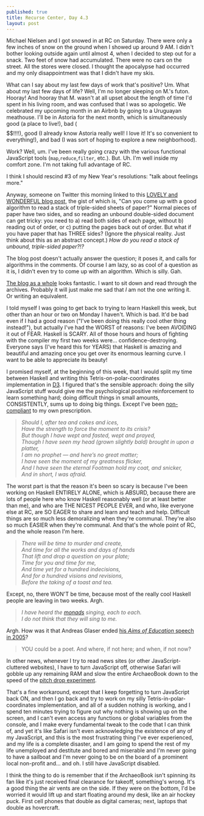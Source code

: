```yaml
---
published: true
title: Recurse Center, Day 4.3
layout: post
---
```

Michael Nielsen and I got snowed in at RC on Saturday. There were only a few inches of snow on the ground when I showed up around 9 AM. I didn't bother looking outside again until almost 4, when I decided to step out for a snack. Two feet of snow had accumulated. There were no cars on the street. All the stores were closed. I thought the apocalypse had occurred and my only disappointment was that I didn't have my skis. 

What can I say about my last few days of work that's positive? Um. What about my last few days of life? Well, I'm no longer sleeping on M.'s futon. Hooray! And hooray that M. wasn't at all upset about the length of time I'd spent in his living room, and was confused that I was so apologetic. We celebrated my upcoming month in an Airbnb by going to a Uruguayan meathouse. I'll be in Astoria for the next month, which is simultaneously good (a place to live!), bad ($$$$$$!!!!), good (I already know Astoria really well! I love it! It's so convenient to everything!), and bad (I was sort of hoping to explore a new neighborhood).

Work? Well, um. I've been really going crazy with the various functional JavaScript tools (`map`,`reduce`,`filter`, etc.). But. Uh. I'm well inside my comfort zone. I'm not taking full advantage of RC.

I think I should rescind #3 of my New Year's resolutions: "talk about feelings more."

Anyway, someone on Twitter this morning linked to this [LOVELY and WONDERFUL blog post](http://mathlesstraveled.com/2016/01/06/reading-double-and-triple-sided-paper/), the gist of which is, "Can you come up with a good algorithm to read a stack of triple-sided sheets of paper?" Normal pieces of paper have two sides, and so reading an unbound double-sided document can get tricky: you need to a) read both sides of each page, without b) reading out of order, or c) putting the pages back out of order.  But what if you have paper that has THREE sides? (Ignore the physical reality. Just think about this as an abstract concept.) *How do you read a stack of unbound, triple-sided paper?!?*

The blog post doesn't actually answer the question; it poses it, and calls for algorithms in the comments. Of course I am lazy, so as cool of a question as it is, I didn't even try to come up with an algorithm. Which is silly. Gah. 

[The blog as a whole](http://mathlesstraveled.com/) looks fantastic. I want to sit down and read through the archives. Probably it will just make me sad that *I* am not the one writing it. Or writing an equivalent.

I told myself I was going to get back to trying to learn Haskell this week, but other than an hour or two on Monday I haven't. Which is bad. It'd be bad even if I had a good reason ("I've been doing this really cool other thing instead!"), but actually I've had the WORST of reasons: I've been AVOIDING it out of FEAR. Haskell is SCARY. All of those hours and hours of fighting with the compiler my first two weeks were... confidence-destroying. Everyone says (I've heard this for YEARS) that Haskell is amazing and beautiful and amazing once you get over its enormous learning curve. I want to be able to appreciate its beauty!

I promised myself, at the beginning of this week, that I would split my time between Haskell and writing this Tetris-on-polar-coordinates implementation in [D3](http://www.d3js.org). I figured that's the sensible approach: doing the silly JavaScript stuff would give me the psychological positive reinforcement to learn something hard; doing difficult things in small amounts, CONSISTENTLY, sums up to doing big things. Except I've been [non-compliant](https://en.wikipedia.org/wiki/Compliance_(medicine)) to my own prescription. 

>*Should I, after tea and cakes and ices,<br>
>Have the strength to force the moment to its crisis?<br>
>But though I have wept and fasted, wept and prayed,<br>
>Though I have seen my head (grown slightly bald) brought in upon a platter,<br>
>I am no prophet — and here’s no great matter;<br>
>I have seen the moment of my greatness flicker,<br>
>And I have seen the eternal Footman hold my coat, and snicker,<br>
>And in short, I was afraid.*

The worst part is that the reason it's been so scary is because I've been working on Haskell ENTIRELY ALONE, which is ABSURD, because there are lots of people here who know Haskell reasonably well (or at least better than me), and who are THE NICEST PEOPLE EVER, and who, like everyone else at RC, are SO EAGER to share and learn and teach and help. Difficult things are so much less demoralizing when they're communal. They're also so much EASIER when they're communal. And that's the whole point of RC, and the whole reason I'm here. 

>*There will be time to murder and create,<br>
>And time for all the works and days of hands<br>
>That lift and drop a question on your plate;<br>
>Time for you and time for me,<br>
>And time yet for a hundred indecisions,<br>
>And for a hundred visions and revisions,<br>
>Before the taking of a toast and tea.*<br>

Except, no, there WON'T be time, because most of the really cool Haskell people are leaving in two weeks. Argh.

>*I have heard the [monads](https://en.wikipedia.org/wiki/Monad_(functional_programming)) singing, each to each.*<br>
>*I do not think that they will sing to me.*

Argh. How was it that Andreas Glaser ended [his *Aims of Education* speech in 2005](https://aims.uchicago.edu/page/2005-andreas-glaeser)? 

> YOU could be a poet. And where, if not here; and when, if not now?

In other news, whenever I try to read news sites (or other JavaScript-cluttered websites), I have to turn JavaScript off, otherwise Safari will gobble up any remaining RAM and slow the entire ArchaeoBook down to the speed of the [pitch drop experiment](https://en.wikipedia.org/wiki/Pitch_drop_experiment). 

That's a fine workaround, except that I keep forgetting to turn JavaScript back ON, and then I go back and try to work on my silly Tetris-in-polar-coordinates implementation, and all of a sudden nothing is working, and I spend ten minutes trying to figure out why nothing is showing up on the screen, and I can't even access any functions or global variables from the console, and I make every fundamental tweak to the code that I can think of, and yet it's like Safari isn't even acknowledging the existence of any of my JavaScript, and this is the most frustrating thing I've ever experienced, and my life is a complete disaster, and I am going to spend the rest of my life unemployed and destitute and bored and miserable and I'm never going to have a sailboat and I'm never going to be on the board of a prominent local non-profit and... and oh. I still have JavaScript disabled.

I think the thing to do is remember that if the ArchaeoBook isn't spinning its fan like it's just received final clearance for takeoff, something's wrong. It's a good thing the air vents are on the side. If they were on the bottom, I'd be worried it would lift up and start floating around my desk, like an air hockey puck. First cell phones that double as digital cameras; next, laptops that double as hovercraft.
